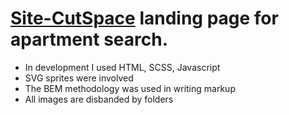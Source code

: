 # [Site-CutSpace](https://ilzarich.github.io/Site-CutSpace/) landing page for apartment search.

+ In development I used HTML, SCSS, Javascript 
+ SVG sprites were involved
+ The BEM methodology was used in writing markup
+ All images are disbanded by folders
